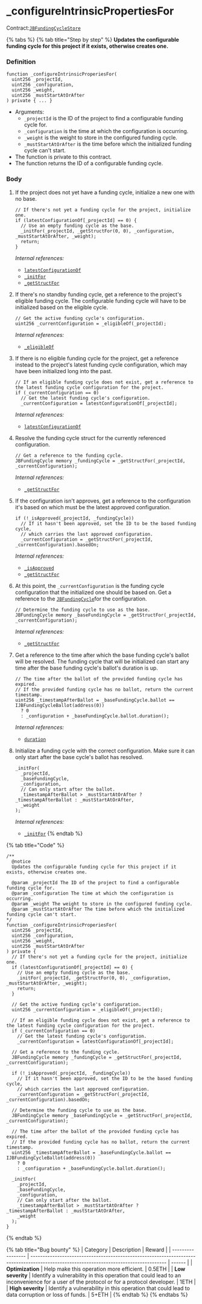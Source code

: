 # \_configureIntrinsicPropertiesFor

Contract:[`JBFundingCycleStore`](../)​

{% tabs %}
{% tab title="Step by step" %}
**Updates the configurable funding cycle for this project if it exists, otherwise creates one.**

### Definition

```solidity
function _configureIntrinsicProperiesFor(
  uint256 _projectId,
  uint256 _configuration,
  uint256 _weight,
  uint256 _mustStartAtOrAfter
) private { ... }
```

* Arguments:
  * `_projectId` is the ID of the project to find a configurable funding cycle for.
  * `_configuration` is the time at which the configuration is occurring.
  * `_weight` is the weight to store in the configured funding cycle.
  * `_mustStartAtOrAfter` is the time before which the initialized funding cycle can't start.
* The function is private to this contract.
* The function returns the ID of a configurable funding cycle.

### Body

1.  If the project does not yet have a funding cycle, initialize a new one with no base.

    ```solidity
    // If there's not yet a funding cycle for the project, initialize one.
    if (latestConfigurationOf[_projectId] == 0) {
      // Use an empty funding cycle as the base.
      _initFor(_projectId, _getStructFor(0, 0), _configuration, _mustStartAtOrAfter, _weight);
      return;
    }
    ```

    _Internal references:_

    * [`latestConfigurationOf`](../properties/latestconfigurationof.md)
    * [`_initFor`](\_initfor.md)
    * [`_getStructFor`](../read/\_getstructfor.md)
2.  If there's no standby funding cycle, get a reference to the project's eligible funding cycle. The configurable funding cycle will have to be initialized based on the eligible cycle.

    ```solidity
    // Get the active funding cycle's configuration.
    uint256 _currentConfiguration = _eligibleOf(_projectId);
    ```

    _Internal references:_

    * [`_eligibleOf`](../read/\_eligibleof.md)
3.  If there is no eligible funding cycle for the project, get a reference instead to the project's latest funding cycle configuration, which may have been initialized long into the past.

    ```solidity
    // If an eligible funding cycle does not exist, get a reference to the latest funding cycle configuration for the project.
    if (_currentConfiguration == 0)
      // Get the latest funding cycle's configuration.
      _currentConfiguration = latestConfigurationOf[_projectId];
    ```

    _Internal references:_

    * [`latestConfigurationOf`](../properties/latestconfigurationof.md)
4.  Resolve the funding cycle struct for the currently referenced configuration.

    ```solidity
    // Get a reference to the funding cycle.
    JBFundingCycle memory _fundingCycle = _getStructFor(_projectId, _currentConfiguration);
    ```

    _Internal references:_

    * [`_getStructFor`](../read/\_getstructfor.md)
5.  If the configuration isn't approves, get a reference to the configuration it's based on which must be the latest approved configuration.

    ```solidity
    if (!_isApproved(_projectId, _fundingCycle))
      // If it hasn't been approved, set the ID to be the based funding cycle,
      // which carries the last approved configuration.
      _currentConfiguration = _getStructFor(_projectId, _currentConfiguration).basedOn;
    ```

    _Internal references:_

    * [`_isApproved`](../read/\_isapproved.md)
    * [`_getStructFor`](../read/\_getstructfor.md)
6.  At this point, the `_currentConfiguration` is the funding cycle configuration that the initialized one should be based on. Get a reference to the [`JBFundingCycle`](../../../data-structures/jbfundingcycle.md)for the configuration.

    ```solidity
    // Determine the funding cycle to use as the base.
    JBFundingCycle memory _baseFundingCycle = _getStructFor(_projectId, _currentConfiguration);
    ```

    _Internal references:_

    * [`_getStructFor`](../read/\_getstructfor.md)
7.  Get a reference to the time after which the base funding cycle's ballot will be resolved. The funding cycle that will be initialized can start any time after the base funding cycle's ballot's duration is up.

    ```solidity
    // The time after the ballot of the provided funding cycle has expired.
    // If the provided funding cycle has no ballot, return the current timestamp.
    uint256 _timestampAfterBallot = _baseFundingCycle.ballot == IJBFundingCycleBallot(address(0))
      ? 0
      : _configuration + _baseFundingCycle.ballot.duration();
    ```

    _Internal references:_

    * [`duration`](../../../interfaces/ijbfundingcycleballot.md)
8.  Initialize a funding cycle with the correct configuration. Make sure it can only start after the base cycle's ballot has resolved.

    ```solidity
    _initFor(
      _projectId,
      _baseFundingCycle,
      _configuration,
      // Can only start after the ballot.
      _timestampAfterBallot > _mustStartAtOrAfter ? _timestampAfterBallot : _mustStartAtOrAfter,
      _weight
    );
    ```

    _Internal references:_

    * [`_initFor`](../read/\_initfor.md)
{% endtab %}

{% tab title="Code" %}
```solidity
/**
  @notice 
  Updates the configurable funding cycle for this project if it exists, otherwise creates one.

  @param _projectId The ID of the project to find a configurable funding cycle for.
  @param _configuration The time at which the configuration is occurring.
  @param _weight The weight to store in the configured funding cycle.
  @param _mustStartAtOrAfter The time before which the initialized funding cycle can't start.
*/
function _configureIntrinsicProperiesFor(
  uint256 _projectId,
  uint256 _configuration,
  uint256 _weight,
  uint256 _mustStartAtOrAfter
) private {
  // If there's not yet a funding cycle for the project, initialize one.
  if (latestConfigurationOf[_projectId] == 0) {
    // Use an empty funding cycle as the base.
    _initFor(_projectId, _getStructFor(0, 0), _configuration, _mustStartAtOrAfter, _weight);
    return;
  }

  // Get the active funding cycle's configuration.
  uint256 _currentConfiguration = _eligibleOf(_projectId);

  // If an eligible funding cycle does not exist, get a reference to the latest funding cycle configuration for the project.
  if (_currentConfiguration == 0)
    // Get the latest funding cycle's configuration.
    _currentConfiguration = latestConfigurationOf[_projectId];

  // Get a reference to the funding cycle.
  JBFundingCycle memory _fundingCycle = _getStructFor(_projectId, _currentConfiguration);

  if (!_isApproved(_projectId, _fundingCycle))
    // If it hasn't been approved, set the ID to be the based funding cycle,
    // which carries the last approved configuration.
    _currentConfiguration = _getStructFor(_projectId, _currentConfiguration).basedOn;

  // Determine the funding cycle to use as the base.
  JBFundingCycle memory _baseFundingCycle = _getStructFor(_projectId, _currentConfiguration);

  // The time after the ballot of the provided funding cycle has expired.
  // If the provided funding cycle has no ballot, return the current timestamp.
  uint256 _timestampAfterBallot = _baseFundingCycle.ballot == IJBFundingCycleBallot(address(0))
    ? 0
    : _configuration + _baseFundingCycle.ballot.duration();

  _initFor(
    _projectId,
    _baseFundingCycle,
    _configuration,
    // Can only start after the ballot.
    _timestampAfterBallot > _mustStartAtOrAfter ? _timestampAfterBallot : _mustStartAtOrAfter,
    _weight
  );
}
```
{% endtab %}

{% tab title="Bug bounty" %}
| Category          | Description                                                                                                                            | Reward |
| ----------------- | -------------------------------------------------------------------------------------------------------------------------------------- | ------ |
| **Optimization**  | Help make this operation more efficient.                                                                                               | 0.5ETH |
| **Low severity**  | Identify a vulnerability in this operation that could lead to an inconvenience for a user of the protocol or for a protocol developer. | 1ETH   |
| **High severity** | Identify a vulnerability in this operation that could lead to data corruption or loss of funds.                                        | 5+ETH  |
{% endtab %}
{% endtabs %}
